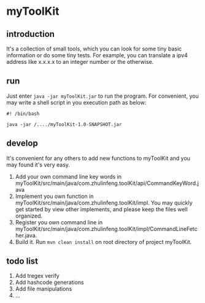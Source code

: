 myToolKit
======

## introduction

It's a collection of small tools, which you can look for some tiny basic information or do some tiny tests.
For example, you can translate a ipv4 address like x.x.x.x to an integer number or the otherwise.

## run

Just enter ```java -jar myToolKit.jar``` to run the program.
For convenient, you may write a shell script in you execution path as below:

```
#! /bin/bash

java -jar /..../myToolKit-1.0-SNAPSHOT.jar
```

## develop

It's convenient for any others to add new functions to myToolKit and you may found it's very easy.

1. Add your own command line key words in myToolKit/src/main/java/com.zhulinfeng.toolKit/api/CommandKeyWord.java
2. Implement you own function in myToolKit/src/main/java/com.zhulinfeng.toolKit/impl.
   You may quickly get started by view other implements, and please keep the files well organized.
3. Register you own command line in myToolKit/src/main/java/com.zhulinfeng.toolKit/impl/CommandLineFetcher.java.
4. Build it. Run ```mvn clean install``` on root directory of project myToolKit.

## todo list

1. Add tregex verify
2. Add hashcode generations
3. Add file manipulations
4. ...